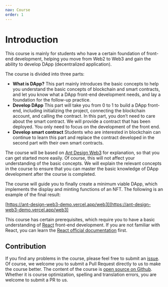 ```yaml
---
nav: Course
order: 1
---
```


# Introduction

This course is mainly for students who have a certain foundation of front-end development, helping you move from Web2 to Web3 and gain the ability to develop DApp (decentralized application).

The course is divided into three parts:

- **What is DApp?** This part mainly introduces the basic concepts to help you understand the basic concepts of blockchain and smart contracts, and let you know what a DApp front-end development needs, and lay a foundation for the follow-up practice.
- **Develop DApp** This part will take you from 0 to 1 to build a DApp front-end, including initializing the project, connecting the blockchain account, and calling the contract. In this part, you don’t need to care about the smart contract. We will provide a contract that has been deployed. You only need to focus on the development of the front end.
- **Develop smart contract** Students who are interested in blockchain can continue to learn this part and replace the contract developed in the second part with their own smart contracts.

The course will be based on [Ant Design Web3](https://web3.ant.design/) for explanation, so that you can get started more easily. Of course, this will not affect your understanding of the basic concepts. We will explain the relevant concepts in the course to ensure that you can master the basic knowledge of DApp development after the course is completed.

The course will guide you to finally create a minimum viable DApp, which implements the display and minting functions of an NFT. The following is an example of the final result:

[https://ant-design-web3-demo.vercel.app/web3](https://ant-design-web3-demo.vercel.app/web3)

This course has certain prerequisites, which require you to have a basic understanding of [React](https://react.dev/) front-end development. If you are not familiar with React, you can learn the [React official documentation](https://react.dev/learn) first.

## Contribution

If you find any problems in the course, please feel free to submit an [issue](https://github.com/ant-design/ant-design-web3/issues). Of course, we welcome you to submit a Pull Request directly to us to make the course better. The content of the course is [open source on Github](https://github.com/ant-design/ant-design-web3/tree/main/docs/course). Whether it is course optimization, spelling and translation errors, you are welcome to submit a PR to us.

